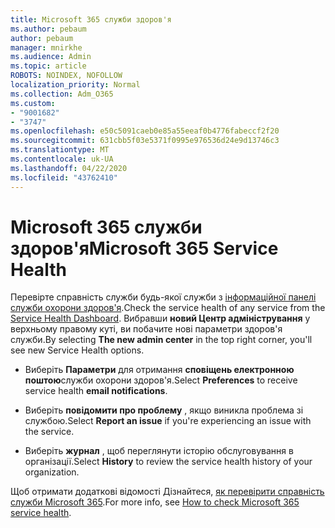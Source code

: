 ```yaml
---
title: Microsoft 365 служби здоров'я
ms.author: pebaum
author: pebaum
manager: mnirkhe
ms.audience: Admin
ms.topic: article
ROBOTS: NOINDEX, NOFOLLOW
localization_priority: Normal
ms.collection: Adm_O365
ms.custom:
- "9001682"
- "3747"
ms.openlocfilehash: e50c5091caeb0e85a55eeaf0b4776fabeccf2f20
ms.sourcegitcommit: 631cbb5f03e5371f0995e976536d24e9d13746c3
ms.translationtype: MT
ms.contentlocale: uk-UA
ms.lasthandoff: 04/22/2020
ms.locfileid: "43762410"
---
```

# <a name="microsoft-365-service-health"></a><span data-ttu-id="49251-102">Microsoft 365 служби здоров'я</span><span class="sxs-lookup"><span data-stu-id="49251-102">Microsoft 365 Service Health</span></span>


<span data-ttu-id="49251-103">Перевірте справність служби будь-якої служби з [інформаційної панелі служби охорони здоров'я](https://admin.microsoft.com/Adminportal/Home?source=applauncher#/servicehealth).</span><span class="sxs-lookup"><span data-stu-id="49251-103">Check the service health of any service from the [Service Health Dashboard](https://admin.microsoft.com/Adminportal/Home?source=applauncher#/servicehealth).</span></span> <span data-ttu-id="49251-104">Вибравши **новий Центр адміністрування** у верхньому правому куті, ви побачите нові параметри здоров'я служби.</span><span class="sxs-lookup"><span data-stu-id="49251-104">By selecting **The new admin center** in the top right corner, you'll see new Service Health options.</span></span>

- <span data-ttu-id="49251-105">Виберіть **Параметри** для отримання **сповіщень електронною поштою**служби охорони здоров'я.</span><span class="sxs-lookup"><span data-stu-id="49251-105">Select **Preferences** to receive service health **email notifications**.</span></span>

- <span data-ttu-id="49251-106">Виберіть **повідомити про проблему** , якщо виникла проблема зі службою.</span><span class="sxs-lookup"><span data-stu-id="49251-106">Select **Report an issue** if you're experiencing an issue with the service.</span></span>

- <span data-ttu-id="49251-107">Виберіть **журнал** , щоб переглянути історію обслуговування в організації.</span><span class="sxs-lookup"><span data-stu-id="49251-107">Select **History** to review the service health history of your organization.</span></span> 

<span data-ttu-id="49251-108">Щоб отримати додаткові відомості Дізнайтеся, [як перевірити справність служби Microsoft 365](https://docs.microsoft.com/office365/enterprise/view-service-health).</span><span class="sxs-lookup"><span data-stu-id="49251-108">For more info, see [How to check Microsoft 365 service health](https://docs.microsoft.com/office365/enterprise/view-service-health).</span></span> 